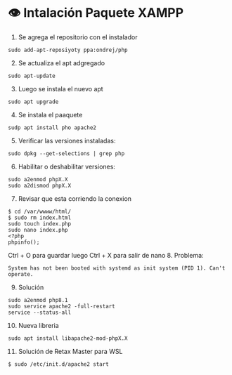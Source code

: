 # 👁️ Intalación Paquete XAMPP

1. Se agrega el repositorio con el instalador
```
sudo add-apt-reposiyoty ppa:ondrej/php
```
2. Se actualiza el apt adgregado
```
sudo apt-update
```
3. Luego se instala el nuevo apt
```
sudo apt upgrade
```
4. Se instala el paaquete
```
sudp apt install pho apache2
```
5. Verificar las versiones instaladas:
```
sudo dpkg --get-selections | grep php
```
6. Habilitar o deshabilitar versiones:
```
sudo a2enmod phpX.X
sudo a2dismod phpX.X
```
7. Revisar que esta corriendo la conexion
```
$ cd /var/wwww/html/
$ sudo rm index.html
sudo touch index.php
sudo nano index.php
<?php
phpinfo();
```
Ctrl + O para guardar luego Ctrl + X para salir de nano
8. Problema:
```
System has not been booted with systemd as init system (PID 1). Can't operate.
```
9. Solución
```
sudo a2enmod php8.1
sudo service apache2 -full-restart
service --status-all
```
10. Nueva libreria 
```
sudo apt install libapache2-mod-phpX.X
```
11. Solución de Retax Master para WSL
```
$ sudo /etc/init.d/apache2 start
```

